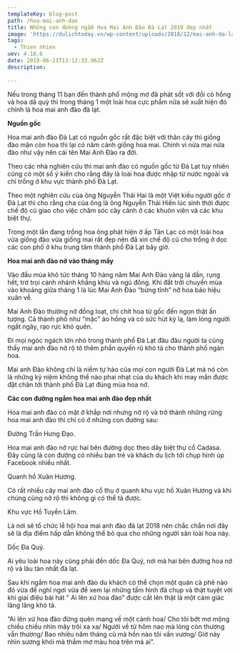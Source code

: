 ```yaml
---
templateKey: blog-post
path: /hoa-mai-anh-dao
title: Những con đường ngắm Hoa Mai Anh Đào Đà Lạt 2019 đẹp nhất
image: 'https://dulichtoday.vn/wp-content/uploads/2018/12/mai-anh-da-lat-thang-1-doc-da-quy-2.jpg' 
tags:
  - Thien nhien
uev: 4.18.6
date: 2019-06-21T13:12:33.962Z
description:
 
---
```


Nếu trong tháng 11 bạn đến thành phố mộng mơ đã phát sốt với đồi cỏ hồng và hoa dã quỳ thì trong tháng 1 một loài hoa cực phẩm nữa sẽ xuất hiện đó chính là hoa mai anh đào đà lạt.


**Nguồn gốc**

Hoa mai anh đào Đà Lạt có nguồn gốc rất đặc biệt với thân cây thì giống đào mận còn hoa thì lại có năm cánh giống hoa mai. Chính vì nửa mai nửa đào như vậy nên cái tên Mai Anh Đào ra đời.

Theo các nhà nghiên cứu thì mai anh đào có nguồn gốc từ Đà Lạt tuy nhiên cũng có một số ý kiến cho rằng đây là loài hoa được nhập từ nước ngoài và chỉ trồng ở khu vực thành phố Đà Lạt.


Theo một nghiên cứu của ông Nguyễn Thái Hai là một Việt kiều người gốc ở Đà Lạt thì cho rằng cha của ông là ông Nguyễn Thái Hiến lúc sinh thời được chế độ cũ giao cho việc chăm sóc cây cảnh ở các khuôn viên và các khu biệt thự.


Trong một lần đang trồng hoa ông phát hiện ở ấp Tân Lạc có một loài hoa vừa giống đào vừa giống mai rất đẹp nên đã xin chế độ cũ cho trồng ở dọc các con phố ở khu trung tâm thành phố Đà Lạt bây giờ.

**Hoa mai anh đào nở vào tháng mấy**

Vào đầu mùa khô tức tháng 10 hàng năm Mai Anh Đào vàng lá dần, rụng hết, trơ trọi cành nhánh khẳng khiu và ngủ đông. Khi đất trời chuyển mùa vào khoảng giữa tháng 1 là lúc Mai Anh Đào “bừng tỉnh” nở hoa báo hiệu xuân về.

Mai Anh Đào thường nở đồng loạt, chi chít hoa từ gốc đến ngọn thật ấn tượng. Cả thành phố như “mặc” áo hồng và có sức hút kỳ lạ, làm lòng người ngất ngây, rạo rực khó quên.


Đi mọi ngóc ngách lớn nhỏ trong thành phố Đà Lạt đâu đâu người ta cũng thấy mai anh đào nở rộ tô thêm phần quyến rũ khó tả cho thành phố ngàn hoa.


Mai anh Đào không chỉ là niềm tự hào của mọi con người Đà Lạt mà nó còn là những kỷ niệm không thể nào phai nhạt của du khách khi may mắn được đặt chân tới thành phố Đà Lạt đúng mùa hoa nở.

**Các con đường ngắm hoa mai anh đào đẹp nhất**

Hoa mai anh đào có mặt ở khắp nơi nhưng nở rộ và trở thành những rừng hoa mai anh đào thì chỉ có ở những con đường sau:


Đường Trần Hưng Đạo.

Hoa mai anh đào nở rực hai bên đường dọc theo dãy biệt thự cổ Cadasa. Đây cũng là con đường có nhiều bạn trẻ và khách du lịch tới chụp hình úp Facebook nhiều nhất.

Quanh hồ Xuân Hương.

Có rất nhiều cây mai anh đào cổ thụ ở quanh khu vực hồ Xuân Hương và khi chúng cùng nở rộ thì không gì có thể tả được.


Khu vực Hồ Tuyền Lâm.

Là nơi sẽ tổ chức lễ hội hoa mai anh đào đà lạt 2018 nên chắc chắn nơi đây sẽ là địa điểm hấp dẫn không thể bỏ qua cho những người săn loài hoa này.

Dốc Đa Quý.

Ai yêu loài hoa này cũng phải đến dốc Đa Quý, nơi mà hai bên đường hoa nở rộ và lâu tàn nhất đà lạt.

Sau khi ngắm hoa mai anh đào du khách có thể chọn một quán cà phê nào đó vừa để nghỉ ngơi vừa để xem lại những tấm hình đã chụp và thật tuyệt vời khi giai điệu bài hát ” Ai lên xứ hoa đào” được cất lên thật là một cảm giác lâng lâng khó tả.

“Ai lên xứ hoa đào đừng quên mang về một cành hoa/ Cho tôi bớt mơ mộng chiều chiều nhìn mây trôi xa xa/ Người về từ hôm nao mà lòng còn thương vẫn thương/ Bao nhiêu năm tháng cũ mà hồn nào tôi vấn vương/ Giờ này nhìn sương khói mà thầm mơ màu hoa trên má ai”.
